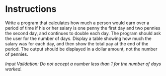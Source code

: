 # Instructions  

Write a program that calculates how much a person would earn over a period of time if his or her salary is one penny the first day and two pennies the second day, and continues to double each day. The program should ask the user for the number of days. Display a table showing how much the salary was for each day, and then show the total pay at the end of the period. The output should be displayed in a dollar amount, not the number of pennies.

_Input Validation: Do not accept a number less than 1 for the number of days worked._